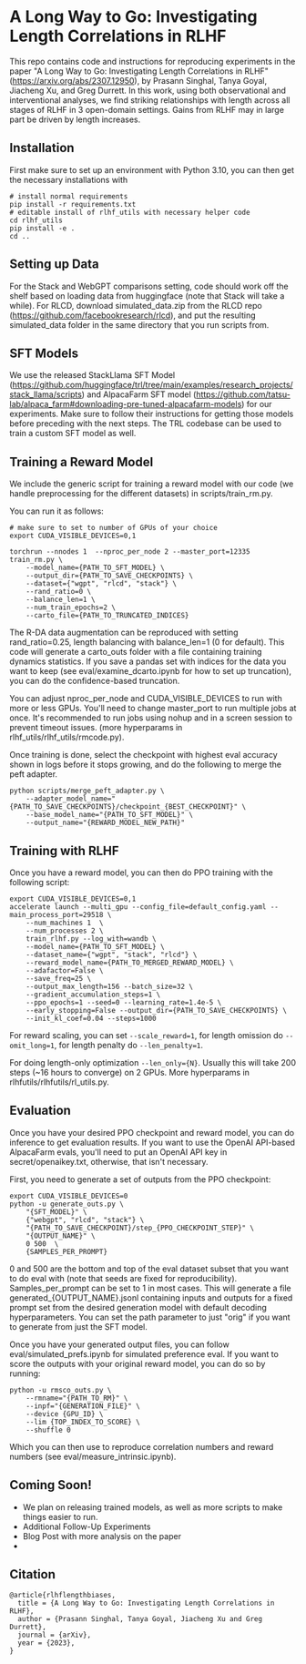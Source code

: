 # A Long Way to Go: Investigating Length Correlations in RLHF

This repo contains code and instructions for reproducing experiments in the paper "A Long Way to Go: Investigating Length Correlations in RLHF" (https://arxiv.org/abs/2307.12950), by Prasann Singhal, Tanya Goyal, Jiacheng Xu, and Greg Durrett. In this work, using both observational and interventional analyses, we find striking relationships with length across all stages of RLHF in 3 open-domain settings. Gains from RLHF may in large part be driven by length increases. 

## Installation

First make sure to set up an environment with Python 3.10, you can then get the necessary installations with 

```
# install normal requirements
pip install -r requirements.txt
# editable install of rlhf_utils with necessary helper code
cd rlhf_utils
pip install -e .
cd ..
```

## Setting up Data

For the Stack and WebGPT comparisons setting, code should work off the shelf based on loading data from huggingface (note that Stack will take a while). 
For RLCD, download simulated_data.zip from the RLCD repo (https://github.com/facebookresearch/rlcd), and put the resulting simulated_data folder in the same directory that you run scripts from. 

## SFT Models

We use the released StackLlama SFT Model (https://github.com/huggingface/trl/tree/main/examples/research_projects/stack_llama/scripts) and AlpacaFarm SFT model (https://github.com/tatsu-lab/alpaca_farm#downloading-pre-tuned-alpacafarm-models) for our experiments. Make sure to follow their instructions for getting those models before preceding with the next steps. The TRL codebase can be used to train a custom SFT model as well. 

## Training a Reward Model 

We include the generic script for training a reward model with our code (we handle preprocessing for the different datasets) in scripts/train_rm.py.

You can run it as follows: 
```
# make sure to set to number of GPUs of your choice
export CUDA_VISIBLE_DEVICES=0,1

torchrun --nnodes 1  --nproc_per_node 2 --master_port=12335 train_rm.py \
    --model_name={PATH_TO_SFT_MODEL} \
    --output_dir={PATH_TO_SAVE_CHECKPOINTS} \
    --dataset={"wgpt", "rlcd", "stack"} \
    --rand_ratio=0 \
    --balance_len=1 \
    --num_train_epochs=2 \
    --carto_file={PATH_TO_TRUNCATED_INDICES}
```

The R-DA data augmentation can be reproduced with setting rand_ratio=0.25, length balancing with balance_len=1 (0 for default).
This code will generate a carto_outs folder with a file containing training dynamics statistics. If you save a pandas set with indices
for the data you want to keep (see eval/examine_dcarto.ipynb for how to set up truncation), you can do the confidence-based truncation. 

You can adjust nproc_per_node and CUDA_VISIBLE_DEVICES to run with more or less GPUs. You'll need to change master_port to run 
multiple jobs at once. It's recommended to run jobs using nohup and in a screen session to prevent timeout issues.
(more hyperparams in rlhf_utils/rlhf_utils/rmcode.py). 

Once training is done, select the checkpoint with highest eval accuracy shown in logs before it stops growing, and do the 
following to merge the peft adapter. 
```
python scripts/merge_peft_adapter.py \
    --adapter_model_name="{PATH_TO_SAVE_CHECKPOINTS}/checkpoint_{BEST_CHECKPOINT}" \
    --base_model_name="{PATH_TO_SFT_MODEL}" \
    --output_name="{REWARD_MODEL_NEW_PATH}"
```
    
## Training with RLHF 

Once you have a reward model, you can then do PPO training with the following script: 

```
export CUDA_VISIBLE_DEVICES=0,1
accelerate launch --multi_gpu --config_file=default_config.yaml --main_process_port=29518 \
    --num_machines 1  \
    --num_processes 2 \
    train_rlhf.py --log_with=wandb \
    --model_name={PATH_TO_SFT_MODEL} \
    --dataset_name={"wgpt", "stack", "rlcd"} \
    --reward_model_name={PATH_TO_MERGED_REWARD_MODEL} \
    --adafactor=False \
    --save_freq=25 \
    --output_max_length=156 --batch_size=32 \
    --gradient_accumulation_steps=1 \
    --ppo_epochs=1 --seed=0 --learning_rate=1.4e-5 \
    --early_stopping=False --output_dir={PATH_TO_SAVE_CHECKPOINTS} \
    --init_kl_coef=0.04 --steps=1000 
```

For reward scaling, you can set ```--scale_reward=1```, for length omission do ```--omit_long=1```, for length penalty do ```--len_penalty=1```. 

For doing length-only optimization ```--len_only={N}```. Usually this will take 200 steps (~16 hours to converge) on 2 GPUs. More hyperparams in rlhfutils/rlhfutils/rl_utils.py. 

## Evaluation

Once you have your desired PPO checkpoint and reward model, you can do inference to get evaluation results. If you want to use the OpenAI API-based AlpacaFarm evals, you'll need to put an OpenAI API key in secret/openaikey.txt, otherwise, that isn't necessary. 

First, you need to generate a set of outputs from the PPO checkpoint: 

```
export CUDA_VISIBLE_DEVICES=0
python -u generate_outs.py \
    "{SFT_MODEL}" \
    {"webgpt", "rlcd", "stack"} \
    "{PATH_TO_SAVE_CHECKPOINT}/step_{PPO_CHECKPOINT_STEP}" \
    "{OUTPUT_NAME}" \
    0 500  \
    {SAMPLES_PER_PROMPT}
```

0 and 500 are the bottom and top of the eval dataset subset that you want to do eval with (note that seeds are fixed for reproducibility). Samples_per_prompt can be set to 1 in most cases. This will generate a file generated_{OUTPUT_NAME}.jsonl containing inputs and outputs for a fixed prompt set from the desired generation model with default decoding hyperparameters. You can set the path parameter to just "orig" if you want to generate from just the SFT model. 

Once you have your generated output files, you can follow eval/simulated_prefs.ipynb for simulated preference eval. If you want to score the outputs with your original reward model, you can do so by running: 

```
python -u rmsco_outs.py \
    --rmname="{PATH_TO_RM}" \
    --inpf="{GENERATION_FILE}" \
    --device {GPU_ID} \
    --lim {TOP_INDEX_TO_SCORE} \
    --shuffle 0
```

Which you can then use to reproduce correlation numbers and reward numbers (see eval/measure_intrinsic.ipynb). 

## Coming Soon!

- We plan on releasing trained models, as well as more scripts to make things easier to run. 
- Additional Follow-Up Experiments
- Blog Post with more analysis on the paper
- 
## Citation 

```
@article{rlhflengthbiases,
  title = {A Long Way to Go: Investigating Length Correlations in RLHF},
  author = {Prasann Singhal, Tanya Goyal, Jiacheng Xu and Greg Durrett},
  journal = {arXiv},
  year = {2023},
}
```
